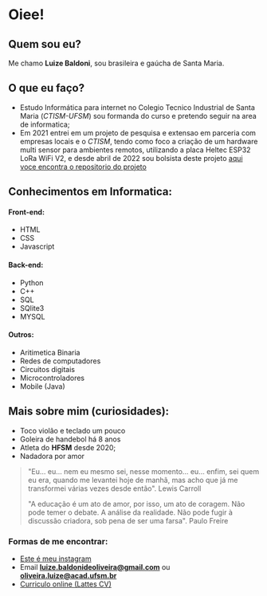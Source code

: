 # Oiee!
## Quem sou eu?
Me chamo **Luize Baldoni**, sou brasileira e gaúcha de Santa Maria.
## O que eu faço?
- Estudo Informática para internet no Colegio Tecnico Industrial de Santa Maria (*CTISM-UFSM*) sou formanda do curso e pretendo seguir na area de informatica;
- Em 2021 entrei em um projeto de pesquisa e extensao em parceria com empresas locais e o *CTISM*, tendo como foco a criação de um hardware multi sensor para ambientes remotos, utilizando a placa Heltec ESP32 LoRa WiFi V2, e desde abril de 2022 sou bolsista deste projeto [aqui voce encontra o repositorio do projeto](https://github.com/luizebaldoni/PROJETO-HELTECESP32)

## Conhecimentos em Informatica:
#### Front-end:
- HTML
- CSS
- Javascript
#### Back-end:
- Python
- C++
- SQL
- SQlite3
- MYSQL
#### Outros:
- Aritimetica Binaria
- Redes de computadores
- Circuitos digitais
- Microcontroladores
- Mobile (Java)

## Mais sobre mim (curiosidades):
- Toco violão e teclado um pouco
- Goleira de handebol há 8 anos
- Atleta do **HFSM** desde 2020;
- Nadadora por amor

> "Eu... eu... nem eu mesmo sei, nesse momento... eu... enfim, sei quem eu era, quando me levantei hoje de manhã, mas acho que já me transformei várias vezes desde então".
Lewis Carroll
>
>"A educação é um ato de amor, por isso, um ato de coragem. Não pode temer o debate. A análise da realidade. Não pode fugir à discussão criadora, sob pena de ser uma farsa".
Paulo Freire
>

### Formas de me encontrar:
* [Este é meu instagram](https://www.instagram.com/luu_baldoni/)
* Email **luize.baldonideoliveira@gmail.com** ou **oliveira.luize@acad.ufsm.br** 
* [Curriculo online (Lattes CV)](http://lattes.cnpq.br/2443856747529848)
